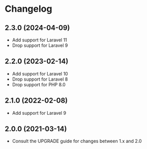 # Changelog

## 2.3.0 (2024-04-09)

- Add support for Laravel 11
- Drop support for Laravel 9

## 2.2.0 (2023-02-14)

- Add support for Laravel 10
- Drop support for Laravel 8
- Drop support for PHP 8.0

## 2.1.0 (2022-02-08)

- Add support for Laravel 9

## 2.0.0 (2021-03-14)

- Consult the UPGRADE guide for changes between 1.x and 2.0
